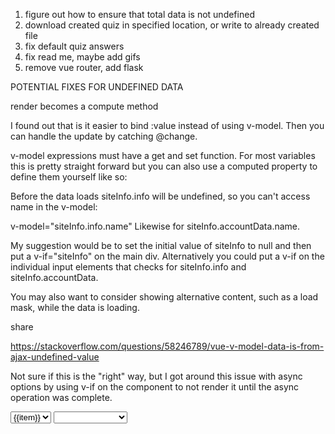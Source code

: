 1. figure out how to ensure that total data is not undefined
2. download created quiz in specified location, or write to already created file
3. fix default quiz answers
3. fix read me, maybe add gifs
4. remove vue router, add flask




POTENTIAL FIXES
FOR UNDEFINED DATA

render becomes a compute method


 I found out that is it easier to bind :value instead of using v-model. Then you can handle the update by catching @change.

 v-model expressions must have a get and set function. For most variables this is pretty straight forward but you can also use a computed property to define them yourself like so:

 Before the data loads siteInfo.info will be undefined, so you can't access name in the v-model:

v-model="siteInfo.info.name"
Likewise for siteInfo.accountData.name.

My suggestion would be to set the initial value of siteInfo to null and then put a v-if="siteInfo" on the main div. Alternatively you could put a v-if on the individual input elements that checks for siteInfo.info and siteInfo.accountData.

You may also want to consider showing alternative content, such as a load mask, while the data is loading.

share

https://stackoverflow.com/questions/58246789/vue-v-model-data-is-from-ajax-undefined-value



Not sure if this is the "right" way, but I got around this issue with async options by using v-if on the component to not render it until the async operation was complete.


<select v-if="items.length">
  <option v-for="item in items">{{item}}</option>
</select>

<select v-model="input">
    <option v-if="input == null" disabled :value="null">Select an option</option>
...
</select>



